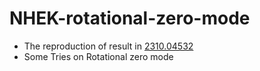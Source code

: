# NHEK-rotational-zero-mode

+ The reproduction of result in [2310.04532](https://arxiv.org/pdf/2310.04532)
+ Some Tries on Rotational zero mode
